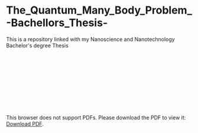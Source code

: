 # The_Quantum_Many_Body_Problem_-Bachellors_Thesis-
This is a repository linked with my Nanoscience and Nanotechnology Bachelor's degree Thesis

<object data="https://github.com/Oiangu9/The_Quantum_Many_Body_Problem_-Bachelors_Thesis-/blob/master/TheQuantumManyBodyProblem__BachelorsThesis_XabierOiangurenAsua.pdf" type="application/pdf" width="700px" height="700px">
    <embed src="https://github.com/Oiangu9/The_Quantum_Many_Body_Problem_-Bachelors_Thesis-/blob/master/TheQuantumManyBodyProblem__BachelorsThesis_XabierOiangurenAsua.pdf">
        <p>This browser does not support PDFs. Please download the PDF to view it: <a href="https://github.com/Oiangu9/The_Quantum_Many_Body_Problem_-Bachelors_Thesis-/blob/master/TheQuantumManyBodyProblem__BachelorsThesis_XabierOiangurenAsua.pdf">Download PDF</a>.</p>
    </embed>
</object>
